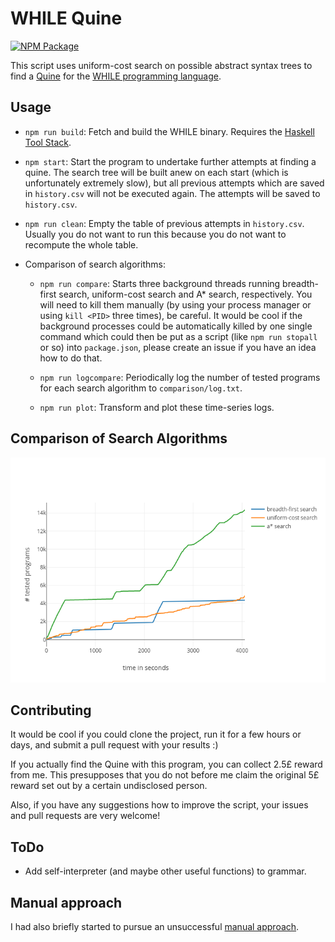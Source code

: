# WHILE Quine

[![NPM Package](https://img.shields.io/npm/v/while-quine.svg)](https://www.npmjs.com/package/while-quine)

This script uses uniform-cost search on possible abstract syntax trees to find a [Quine](https://en.wikipedia.org/wiki/Quine_(programming)) for the [WHILE programming language](https://github.com/alexj136/HWhile).

## Usage

- `npm run build`: Fetch and build the WHILE binary. Requires the [Haskell Tool Stack](https://docs.haskellstack.org/en/stable/README/).

- `npm start`: Start the program to undertake further attempts at finding a quine. The search tree will be built anew on each start (which is unfortunately extremely slow), but all previous attempts which are saved in `history.csv` will not be executed again. The attempts will be saved to `history.csv`.

- `npm run clean`: Empty the table of previous attempts in `history.csv`. Usually you do not want to run this because you do not want to recompute the whole table.

- Comparison of search algorithms:

  - `npm run compare`: Starts three background threads running breadth-first search, uniform-cost search and A* search, respectively. You will need to kill them manually (by using your process manager or using `kill <PID>` three times), be careful. It would be cool if the background processes could be automatically killed by one single command which could then be put as a script (like `npm run stopall` or so) into `package.json`, please create an issue if you have an idea how to do that.

  - `npm run logcompare`: Periodically log the number of tested programs for each search algorithm to `comparison/log.txt`.

  - `npm run plot`: Transform and plot these time-series logs.

## Comparison of Search Algorithms

![Comparison of the runtime of breadth-first search, uniform-cost search, and A* search](comparison/comparison.png)

## Contributing

It would be cool if you could clone the project, run it for a few hours or days, and submit a pull request with your results :)

If you actually find the Quine with this program, you can collect 2.5£ reward from me. This presupposes that you do not before me claim the original 5£ reward set out by a certain undisclosed person.

Also, if you have any suggestions how to improve the script, your issues and pull requests are very welcome!

## ToDo

- Add self-interpreter (and maybe other useful functions) to grammar.

## Manual approach

I had also briefly started to pursue an unsuccessful [manual approach](https://github.com/davidpomerenke/while-quine/quine.md).